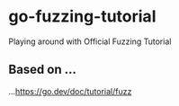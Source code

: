 # go-fuzzing-tutorial

Playing around with Official Fuzzing Tutorial

## Based on ...
...https://go.dev/doc/tutorial/fuzz